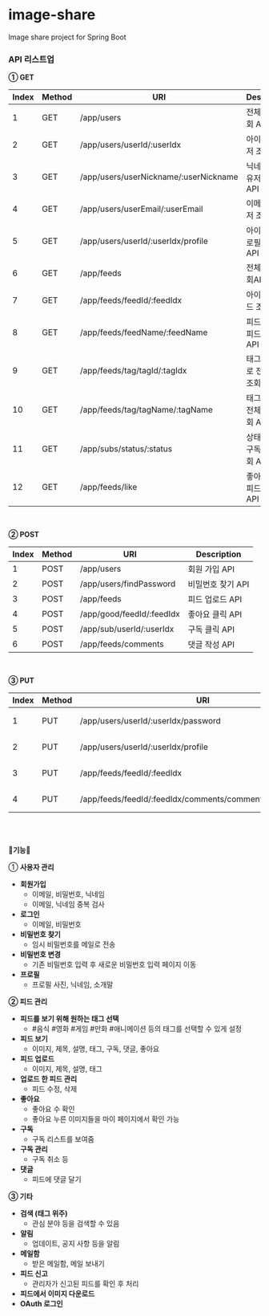 # image-share
Image share project for Spring Boot

### API 리스트업
**① GET**

|Index|Method|URI|Description|
|---|---|---|---|
|1|GET|/app/users|전체 유저 조회 API|
|2|GET|/app/users/userId/:userIdx|아이디로 유저 조회 API|
|3|GET|/app/users/userNickname/:userNickname|닉네임으로 유저 조회 API|
|4|GET|/app/users/userEmail/:userEmail|이메일로 유저 조회 API|
|5|GET|/app/users/userId/:userIdx/profile|아이디로 프로필 조회 API|
|6|GET|/app/feeds|전체 피드 조회API|
|7|GET|/app/feeds/feedId/:feedIdx|아이디로 피드 조회 API|
|8|GET|/app/feeds/feedName/:feedName|피드 명으로 피드 조회 API|
|9|GET|/app/feeds/tag/tagId/:tagIdx|태그 아이디로 전체 피드 조회 API|
|10|GET|/app/feeds/tag/tagName/:tagName|태그 명으로 전체 피드 조회 API|
|11|GET|/app/subs/status/:status|상태에 따른 구독 목록 조회 API|
|12|GET|/app/feeds/like|좋아요 누른 피드 조회 API|

<br/>

**② POST**

|Index|Method|URI|Description|
|---|---|---|---|
|1|POST|/app/users|회원 가입 API|
|2|POST|/app/users/findPassword|비밀번호 찾기 API|
|3|POST|/app/feeds|피드 업로드 API|
|4|POST|/app/good/feedId/:feedIdx|좋아요 클릭 API|
|5|POST|/app/sub/userId/:userIdx|구독 클릭 API|
|6|POST|/app/feeds/comments|댓글 작성 API|

<br/>

**③ PUT**

|Index|Method|URI|Description|
|---|---|---|---|
|1|PUT|/app/users/userId/:userIdx/password|비밀번호 변경 API|
|2|PUT|/app/users/userId/:userIdx/profile|프로필 수정 API|
|3|PUT|/app/feeds/feedId/:feedIdx|업로드 한 피드 수정 API|
|4|PUT|/app/feeds/feedId/:feedIdx/comments/commentIdx/:commentIdx|댓글 수정 API|

<br/>
<br/>

📢**기능**📝

① **사용자 관리**

- **회원가입**
    - 이메일, 비밀번호, 닉네임
    - 이메일, 닉네임 중복 검사
- **로그인**
    - 이메일, 비밀번호
- **비밀번호 찾기**
    - 임시 비밀번호를 메일로 전송
- **비밀번호 변경**
    - 기존 비밀번호 입력 후 새로운 비밀번호 입력 페이지 이동
- **프로필**
    - 프로필 사진, 닉네임, 소개말
    

**② 피드 관리**

- **피드를 보기 위해 원하는 태그 선택**
    - #음식 #영화 #게임 #만화 #애니메이션 등의 태그를 선택할 수 있게 설정
- **피드 보기**
    - 이미지, 제목, 설명, 태그, 구독, 댓글, 좋아요
- **피드 업로드**
    - 이미지, 제목, 설명, 태그
- **업로드 한 피드 관리**
    - 피드 수정, 삭제
- **좋아요**
    - 좋아요 수 확인
    - 좋아요 누른 이미지들을 마이 페이지에서 확인 가능
- **구독**
    - 구독 리스트를 보여줌
- **구독 관리**
    - 구독 취소 등
- **댓글**
    - 피드에 댓글 달기

**③ 기타**

- **검색 (태그 위주)**
    - 관심 분야 등을 검색할 수 있음
- **알림**
    - 업데이트, 공지 사항 등을 알림
- **메일함**
    - 받은 메일함, 메일 보내기
- **피드 신고**
    - 관리자가 신고된 피드를 확인 후 처리
- **피드에서 이미지 다운로드**
- **OAuth 로그인**
